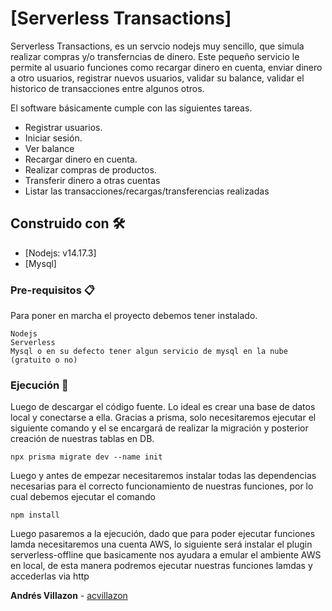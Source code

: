 # [Serverless Transactions]

Serverless Transactions, es un servcio nodejs muy sencillo, que simula realizar compras y/o transferncias de dinero. Este pequeño servicio le permite al usuario funciones como recargar dinero en cuenta, enviar dinero a otro usuarios, registrar nuevos usuarios, validar su balance, validar el historico de transacciones entre algunos otros.

El software básicamente cumple con las siguientes tareas.

* Registrar usuarios.
* Iniciar sesión.
* Ver balance
* Recargar dinero en cuenta.
* Realizar compras de productos.
* Transferir dinero a otras cuentas
* Listar las transacciones/recargas/transferencias realizadas

## Construido con 🛠️

* [Nodejs: v14.17.3]
* [Mysql]

### Pre-requisitos 📋

Para poner en marcha el proyecto debemos tener instalado.

```
Nodejs
Serverless
Mysql o en su defecto tener algun servicio de mysql en la nube (gratuito o no)
```

### Ejecución 🔧
Luego de descargar el código fuente.
Lo ideal es crear una base de datos local y conectarse a ella. Gracias a prisma, solo necesitaremos ejecutar el siguiente comando y el se encargará de realizar la migración y posterior creación de nuestras tablas en DB.
```
npx prisma migrate dev --name init
```

Luego y antes de empezar necesitaremos instalar todas las dependencias necesarias para el correcto funcionamiento de nuestras funciones, por lo cual debemos ejecutar el comando 
```
npm install
```

Luego pasaremos a la ejecución, dado que para poder ejecutar funciones lamda necesitaremos una cuenta AWS, lo siguiente será instalar el plugin serverless-offline que basicamente nos ayudara a emular el ambiente AWS en local, de esta manera podremos ejecutar nuestras funciones lamdas y accederlas via http

**Andrés Villazon** - [acvillazon](https://github.com/acvillazon)